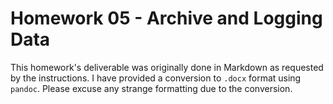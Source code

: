 # Homework 05 - Archive and Logging Data

This homework's deliverable was originally done in Markdown as requested by the instructions. I have provided a conversion to `.docx` format using `pandoc`. Please excuse any strange formatting due to the conversion.